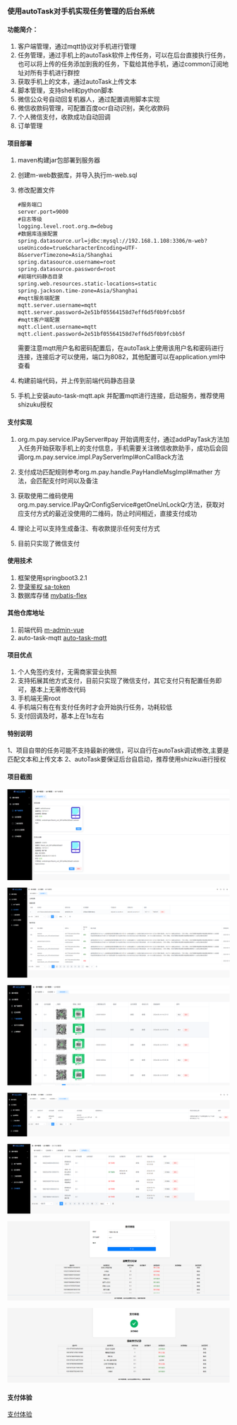 ### 使用autoTask对手机实现任务管理的后台系统

#### 功能简介：

1. 客户端管理，通过mqtt协议对手机进行管理
2. 任务管理，通过手机上的autoTask软件上传任务，可以在后台直接执行任务，也可以将上传的任务添加到我的任务，下载给其他手机，通过common订阅地址对所有手机进行群控
3. 获取手机上的文本，通过autoTask上传文本
4. 脚本管理，支持shell和python脚本
5. 微信公众号自动回复机器人，通过配置调用脚本实现
6. 微信收款码管理，可配置百度ocr自动识别，美化收款码
7. 个人微信支付，收款成功自动回调
8. 订单管理

#### 项目部署

1. maven构建jar包部署到服务器

2. 创建m-web数据库，并导入执行m-web.sql

3. 修改配置文件

   ```
   #服务端口
   server.port=9000
   #日志等级
   logging.level.root.org.m=debug
   #数据库连接配置
   spring.datasource.url=jdbc:mysql://192.168.1.108:3306/m-web?useUnicode=true&characterEncoding=UTF-8&serverTimezone=Asia/Shanghai
   spring.datasource.username=root
   spring.datasource.password=root
   #前端代码静态目录
   spring.web.resources.static-locations=static
   spring.jackson.time-zone=Asia/Shanghai
   #mqtt服务端配置
   mqtt.server.username=mqtt
   mqtt.server.password=2e51bf05564158d7eff6d5f0b9fcbb5f
   #mqtt客户端配置
   mqtt.client.username=mqtt
   mqtt.client.password=2e51bf05564158d7eff6d5f0b9fcbb5f
   
   ```

   需要注意mqtt用户名和密码配置后，在autoTask上使用该用户名和密码进行连接，连接后才可以使用，端口为8082，其他配置可以在application.yml中查看

4. 构建前端代码，并上传到前端代码静态目录

5. 手机上安装auto-task-mqtt.apk 并配置mqtt进行连接，启动服务，推荐使用shizuku授权

#### 支付实现

1. org.m.pay.service.IPayServer#pay 开始调用支付，通过addPayTask方法加入任务开始获取手机上的支付信息，手机需要关注微信收款助手，成功后会回调org.m.pay.service.impl.PayServerImpl#onCallBack方法

2. 支付成功匹配规则参考org.m.pay.handle.PayHandleMsgImpl#mather 方法，会匹配支付时间以及备注

3. 获取使用二维码使用org.m.pay.service.IPayQrConfigService#getOneUnLockQr方法，获取对应支付方式的最近没使用的二维码，防止时间相近，直接支付成功

4. 理论上可以支持生成备注、有收款提示任何支付方式

5. 目前只实现了微信支付

   

#### 使用技术

1. 框架使用springboot3.2.1
2. [登录鉴权 sa-token](https://sa-token.cc/doc.html#/)
3. 数据库存储 [mybatis-flex](https://mybatis-flex.com/)

#### 其他仓库地址

1. 前端代码 [m-admin-vue](https://github.com/maju-blogs/m-admin-vue)
2. auto-task-mqtt [auto-task-mqtt](https://github.com/maju-blogs/AutoTask/)

#### 项目优点

1. 个人免签约支付，无需商家营业执照
2. 支持拓展其他方式支付，目前只实现了微信支付，其它支付只有配置任务即可，基本上无需修改代码
3. 手机端无需root
4. 手机端只有在有支付任务时才会开始执行任务，功耗较低
5. 支付回调及时，基本上在1s左右

#### 特别说明
1、项目自带的任务可能不支持最新的微信，可以自行在autoTask调试修改,主要是匹配文本和上传文本
2、autoTask要保证后台自启动，推荐使用shiziku进行授权
#### 项目截图

![客户端管理](https://github.com/maju-blogs/pulbic-static-file/blob/master/m-admin/image-20240616191257127.png)

![任务管理](https://github.com/maju-blogs/pulbic-static-file/blob/master/m-admin/image-20240616191320744.png)

![二维码管理](https://github.com/maju-blogs/pulbic-static-file/blob/master/m-admin/image-20240616191357242.png)

![支付方式管理](https://github.com/maju-blogs/pulbic-static-file/blob/master/m-admin/image-20240616191423672.png)

![订单管理](https://github.com/maju-blogs/pulbic-static-file/blob/master/m-admin/image-20240616191433005.png)

![支付体验](https://github.com/maju-blogs/pulbic-static-file/blob/master/m-admin/image-20240616191454294.png)

![支付成功](https://github.com/maju-blogs/pulbic-static-file/blob/master/m-admin/image-20240616191532061.png)



#### 支付体验

[支付体验](https://ydfm.cc/madmin/order.html)
